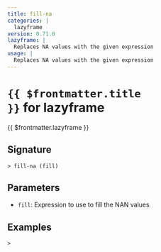 ```yaml
---
title: fill-na
categories: |
  lazyframe
version: 0.71.0
lazyframe: |
  Replaces NA values with the given expression
usage: |
  Replaces NA values with the given expression
---
```


# <code>{{ $frontmatter.title }}</code> for lazyframe

<div class='command-title'>{{ $frontmatter.lazyframe }}</div>

## Signature

```> fill-na (fill)```

## Parameters

 -  `fill`: Expression to use to fill the NAN values

## Examples


```shell
>
```
